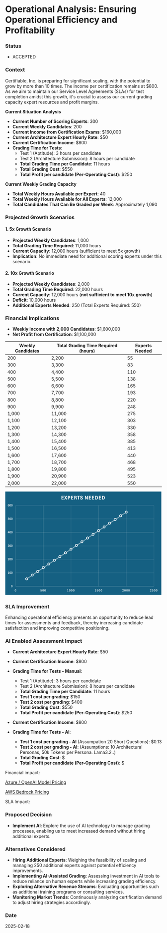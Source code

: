 
# Operational Analysis: Ensuring Operational Efficiency and Profitability

### Status
- ACCEPTED

### Context
Certifiable, Inc. is preparing for significant scaling, with the potential to grow by more than 10 times. The income per certification remains at $800. As we aim to maintain our Service Level Agreements (SLAs) for test completion amidst this growth, it's crucial to assess our current grading capacity expert resources and profit margins.

**Current Situation Analysis**
- **Current Number of Scoring Experts**: 300
- **Current Weekly Candidates**: 200
- **Current Income from Certification Exams**: $160,000
- **Current Architecture Expert Hourly Rate**: $50
- **Current Certification Income**: $800
- **Grading Time for Tests**:
  - Test 1 (Aptitude): 3 hours per candidate
  - Test 2 (Architecture Submission): 8 hours per candidate
  - **Total Grading Time per Candidate**: 11 hours
  - **Total Grading Cost**: $550
  - **Total Profit per candidate (Per-Operating Cost)**: $250


**Current Weekly Grading Capacity**
- **Total Weekly Hours Available per Expert**: 40
- **Total Weekly Hours Available for All Experts**: 12,000
- **Total Candidates That Can Be Graded per Week**: Approximately 1,090

### Projected Growth Scenarios
#### 1. 5x Growth Scenario
- **Projected Weekly Candidates**: 1,000
- **Total Grading Time Required**: 11,000 hours
- **Current Capacity**: 12,000 hours (sufficient to meet 5x growth)
- **Implication**: No immediate need for additional scoring experts under this scenario.

#### 2. 10x Growth Scenario
- **Projected Weekly Candidates**: 2,000
- **Total Grading Time Required**: 22,000 hours
- **Current Capacity**: 12,000 hours (**not sufficient to meet 10x growth**)
- **Deficit**: 10,000 hours
- **Additional Experts Needed**: 250 (Total Experts Required: 550)

### Financial Implications
- **Weekly Income with 2,000 Candidates**: $1,600,000
- **Net Profit from Certification**: $1,100,000

| Weekly Candidates | Total Grading Time Required (hours) | Experts Needed |
|-------------------|-------------------------------------|----------------|
| 200               | 2,200                               | 55             |
| 300               | 3,300                               | 83             |
| 400               | 4,400                               | 110            |
| 500               | 5,500                               | 138            |
| 600               | 6,600                               | 165            |
| 700               | 7,700                               | 193            |
| 800               | 8,800                               | 220            |
| 900               | 9,900                               | 248            |
| 1,000             | 11,000                              | 275            |
| 1,100             | 12,100                              | 303            |
| 1,200             | 13,200                              | 330            |
| 1,300             | 14,300                              | 358            |
| 1,400             | 15,400                              | 385            |
| 1,500             | 16,500                              | 413            |
| 1,600             | 17,600                              | 440            |
| 1,700             | 18,700                              | 468            |
| 1,800             | 19,800                              | 495            |
| 1,900             | 20,900                              | 523            |
| 2,000             | 22,000                              | 550            |

![Experts Needed](../Kata-Experts-Needed.png)

### SLA Improvement
Enhancing operational efficiency presents an opportunity to reduce lead times for assessments and feedback, thereby increasing candidate satisfaction and improving competitive positioning.


### AI Enabled Assessment Impact
- **Current Architecture Expert Hourly Rate**: $50
- **Current Certification Income**: $800
- **Grading Time for Tests - Manual**:
  - Test 1 (Aptitude): 3 hours per candidate
  - Test 2 (Architecture Submission): 8 hours per candidate
  - **Total Grading Time per Candidate**: 11 hours
  - **Test 1 cost per grading**: $150
  - **Test 2 cost per grading**: $400
  - **Total Grading Cost**: $550
  - **Total Profit per candidate (Per-Operating Cost)**: $250

- **Current Certification Income**: $800
- **Grading Time for Tests - AI**:
  - **Test 1 cost per grading - AI** (Assumpation 20 Short Questions): $0.13
  - **Test 2 cost per grading - AI**: (Assumptions: 10 Architectural Personas, 50k Tokens per Persona. Lama3.2..) 
  - **Total Grading Cost**: $
  - **Total Profit per candidate (Per-Operating Cost)**: $


Financial impact:

[Azure / OpenAI Model Pricing](https://azure.microsoft.com/en-us/pricing/details/cognitive-services/openai-service/)

[AWS Bedrock Pricing](https://azure.microsoft.com/en-us/pricing/details/cognitive-services/openai-service/)


SLA Impact:

### Proposed Decision
- **Implement AI**: Explore the use of AI technology to manage grading processes, enabling us to meet increased demand without hiring additional experts.

### Alternatives Considered
- **Hiring Additional Experts**: Weighing the feasibility of scaling and managing 250 additional experts against potential efficiency improvements.
- **Implementing AI-Assisted Grading**: Assessing investment in AI tools to reduce reliance on human experts while increasing grading efficiency.
- **Exploring Alternative Revenue Streams**: Evaluating opportunities such as additional training programs or consulting services.
- **Monitoring Market Trends**: Continuously analyzing certification demand to adjust hiring strategies accordingly.

### Date
2025-02-18

